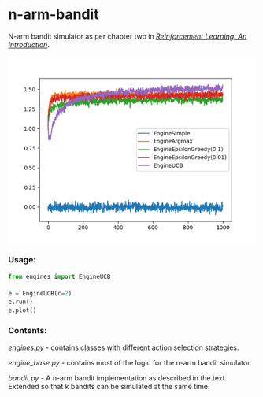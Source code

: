 # n-arm-bandit

N-arm bandit simulator as per chapter two in [*Reinforcement Learning: An Introduction*](http://incompleteideas.net/book/bookdraft2017nov5.pdf).

![Example plot](results.png)

### Usage:

```python
from engines import EngineUCB

e = EngineUCB(c=2)
e.run()
e.plot()
```

### Contents:

*engines.py* - contains classes with different action selection strategies.

*engine_base.py* - contains most of the logic for the n-arm bandit simulator.

*bandit.py* - A n-arm bandit implementation as described in the text. Extended so that k bandits can be
simulated at the same time.